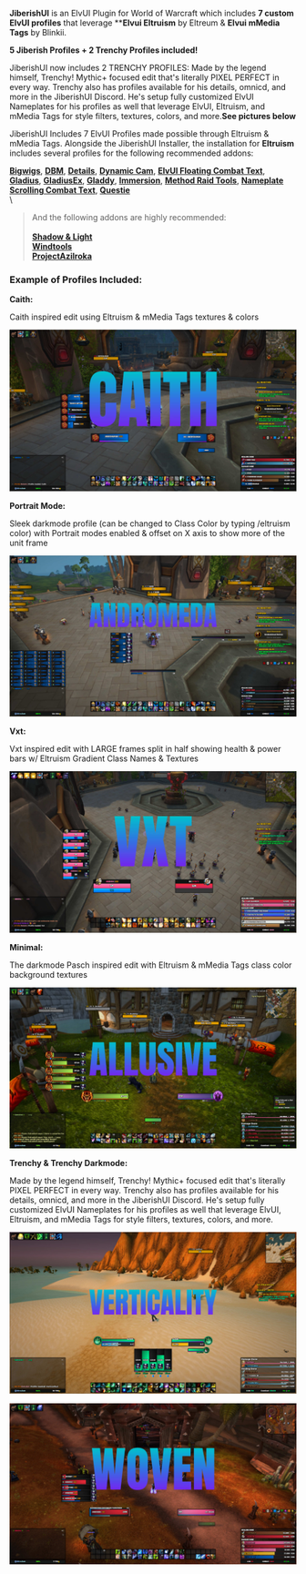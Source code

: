 **JiberishUI** is an ElvUI Plugin for World of Warcraft which includes **7 custom ElvUI profiles** that leverage ****Elvui Eltruism** by Eltreum & **Elvui mMedia Tags** by Blinkii. 

**5 Jiberish Profiles + 2 Trenchy Profiles included!**

JiberishUI now includes 2 TRENCHY PROFILES: Made by the legend himself, Trenchy! Mythic+ focused edit that's literally PIXEL PERFECT in every way. Trenchy also has profiles available for his details, omnicd, and more in the JiberishUI Discord. He's setup fully customized ElvUI Nameplates for his profiles as well that leverage ElvUI, Eltruism, and mMedia Tags for style filters, textures, colors, and more.**See pictures below**

JiberishUI Includes 7 ElvUI Profiles made possible through Eltruism & mMedia Tags. Alongside the JiberishUI Installer, the installation for **Eltruism** includes several profiles for the following recommended addons:

**[Bigwigs](https://www.curseforge.com/wow/addons/big-wigs)**, **[DBM](https://www.curseforge.com/wow/addons/deadly-boss-mods)**, **[Details](https://www.curseforge.com/wow/addons/details)**, **[Dynamic Cam](https://www.curseforge.com/wow/addons/dynamiccam)**, **[ElvUI Floating Combat Text](https://www.tukui.org/addons.php?id=137)**, **[Gladius](https://www.curseforge.com/wow/addons/gladius-v3)**, **[GladiusEx](https://www.curseforge.com/wow/addons/gladiusex)**, **[Gladdy](https://www.curseforge.com/wow/addons/gladdy-tbc)**, **[Immersion](https://www.curseforge.com/wow/addons/immersion)**, **[Method Raid Tools](https://www.curseforge.com/wow/addons/method-raid-tools)**, **[Nameplate Scrolling Combat Text](https://www.curseforge.com/wow/addons/nameplate-scrolling-combat-text)**, **[Questie](https://www.curseforge.com/wow/addons/questie)**\
\
> And the following addons are highly recommended:\
\
**[Shadow & Light](https://www.tukui.org/addons.php?id=38)**\
**[Windtools](https://www.curseforge.com/wow/addons/elvui-windtools)**\
**[ProjectAzilroka](https://www.curseforge.com/wow/addons/projectazilroka)**

### Example of Profiles Included:

**Caith:**

Caith inspired edit using Eltruism & mMedia Tags textures & colors

[![](https://raw.githubusercontent.com/jiberishxd/ElvUI_JiberishUI/main/Screenshots/1.jpg)](https://raw.githubusercontent.com/jiberishxd/ElvUI_JiberishUI/main/Screenshots/1.jpg)

**Portrait Mode:**

Sleek darkmode profile (can be changed to Class Color by typing /eltruism color) with Portrait modes enabled & offset on X axis to show more of the unit frame

[![](https://raw.githubusercontent.com/jiberishxd/ElvUI_JiberishUI/main/Screenshots/4.jpg)](https://raw.githubusercontent.com/jiberishxd/ElvUI_JiberishUI/main/Screenshots/4.jpg)

**Vxt:**

Vxt inspired edit with LARGE frames split in half showing health & power bars w/ Eltruism Gradient Class Names & Textures

[![](https://raw.githubusercontent.com/jiberishxd/ElvUI_JiberishUI/main/Screenshots/3.jpg)](https://raw.githubusercontent.com/jiberishxd/ElvUI_JiberishUI/main/Screenshots/3.jpg)

**Minimal:**

The darkmode Pasch inspired edit with Eltruism & mMedia Tags class color background textures

[![](https://raw.githubusercontent.com/jiberishxd/ElvUI_JiberishUI/main/Screenshots/2.jpg)](https://raw.githubusercontent.com/jiberishxd/ElvUI_JiberishUI/main/Screenshots/2.jpg)

**Trenchy & Trenchy Darkmode:**

Made by the legend himself, Trenchy! Mythic+ focused edit that's literally PIXEL PERFECT in every way. Trenchy also has profiles available for his details, omnicd, and more in the JiberishUI Discord. He's setup fully customized ElvUI Nameplates for his profiles as well that leverage ElvUI, Eltruism, and mMedia Tags for style filters, textures, colors, and more.

[![](https://raw.githubusercontent.com/jiberishxd/ElvUI_JiberishUI/main/Screenshots/5.jpg)](https://raw.githubusercontent.com/jiberishxd/ElvUI_JiberishUI/main/Screenshots/5.jpg)

[![](https://raw.githubusercontent.com/jiberishxd/ElvUI_JiberishUI/main/Screenshots/6.jpg)](https://raw.githubusercontent.com/jiberishxd/ElvUI_JiberishUI/main/Screenshots/6.jpg)
